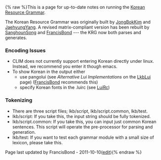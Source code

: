 {% raw %}This is a page for up-to-date notes on running the [Korean Resource
Grammar](http://krg.khu.ac.kr).

The Korean Resource Grammar was originally built by
[JongBokKim](https://blog.inductorsoftware.com/docsproto/tools/JongBokKim) and [JaehyungYang](/JaehyungYang). A revised
matrix-compliant version has been rebuilt by
[SanghounSong](https://blog.inductorsoftware.com/docsproto/tools/SanghounSong) and [FrancisBond](https://blog.inductorsoftware.com/docsproto/tools/FrancisBond) --- the KRG
now both parses and generates.

### Encoding Issues

- CLIM does not currently support entering Korean directly under
linux. Instead, we recommend you enter it though emacs.
- To show Korean in the output either
  - use pangolui (see *Alternative Lui Implementations* on the
[LkbLui](https://blog.inductorsoftware.com/docsproto/tools/LkbLui) page) ([FrancisBond](https://blog.inductorsoftware.com/docsproto/tools/FrancisBond) recommends
this)
  - specify Korean fonts in the .luirc (see [LuiRc](https://blog.inductorsoftware.com/docsproto/tools/LuiRc))

### Tokenizing

- There are three script files; lkb/script, lkb/script.common,
lkb/test.
- lkb/script: If you take this, the input string should be fully
tokenized.
- lkb/script.common: If you take this, you can input just common
Korean sentences. This script will operate the pre-processor for
parsing and generation.
- lkb/test: If you want to test each grammar module with a small size
of lexicon, please take this.

Page last updated by FrancisBond - 2011-10-10([edit](https://github.com/delph-in/docs/wiki/KrgTop/_edit)){% endraw %}
